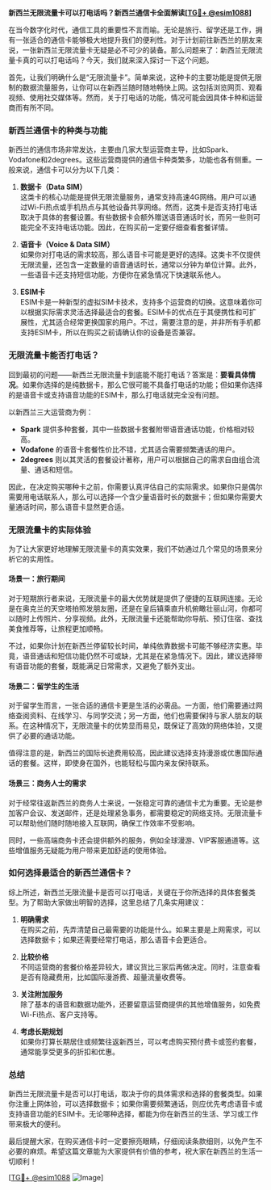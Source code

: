 **新西兰无限流量卡可以打电话吗？新西兰通信卡全面解读[[TG💪+ @esim1088](https://t.me/s/esim1088)]**

在当今数字化时代，通信工具的重要性不言而喻。无论是旅行、留学还是工作，拥有一张适合的通信卡能够极大地提升我们的便利性。对于计划前往新西兰的朋友来说，一张新西兰无限流量卡无疑是必不可少的装备。那么问题来了：新西兰无限流量卡真的可以打电话吗？今天，我们就来深入探讨一下这个问题。

首先，让我们明确什么是“无限流量卡”。简单来说，这种卡的主要功能是提供无限制的数据流量服务，让你可以在新西兰随时随地畅快上网。这包括浏览网页、观看视频、使用社交媒体等。然而，关于打电话的功能，情况可能会因具体卡种和运营商而有所不同。

### **新西兰通信卡的种类与功能**

新西兰的通信市场非常发达，主要由几家大型运营商主导，比如Spark、Vodafone和2degrees。这些运营商提供的通信卡种类繁多，功能也各有侧重。一般来说，通信卡可以分为以下几类：

1. **数据卡（Data SIM）**  
   这类卡的核心功能是提供无限流量服务，通常支持高速4G网络。用户可以通过Wi-Fi热点或手机热点与其他设备共享网络。然而，这类卡是否支持打电话取决于具体的套餐设置。有些数据卡会额外赠送语音通话时长，而另一些则可能完全不支持电话功能。因此，在购买前一定要仔细查看套餐详情。

2. **语音卡（Voice & Data SIM）**  
   如果你对打电话的需求较高，那么语音卡可能是更好的选择。这类卡不仅提供无限流量，还包含一定数量的语音通话时长，通常以分钟为单位计算。此外，一些语音卡还支持短信功能，方便你在紧急情况下快速联系他人。

3. **ESIM卡**  
   ESIM卡是一种新型的虚拟SIM卡技术，支持多个运营商的切换。这意味着你可以根据实际需求灵活选择最适合的套餐。ESIM卡的优点在于其便携性和可扩展性，尤其适合经常更换国家的用户。不过，需要注意的是，并非所有手机都支持ESIM卡，所以在购买之前请确认你的设备是否兼容。

### **无限流量卡能否打电话？**

回到最初的问题——新西兰无限流量卡到底能不能打电话？答案是：**要看具体情况**。如果你选择的是纯数据卡，那么它很可能不具备打电话的功能；但如果你选择的是语音卡或支持语音功能的ESIM卡，那么打电话就完全没有问题。

以新西兰三大运营商为例：
- **Spark** 提供多种套餐，其中一些数据卡套餐附带语音通话功能，价格相对较高。
- **Vodafone** 的语音卡套餐性价比不错，尤其适合需要频繁通话的用户。
- **2degrees** 则以其灵活的套餐设计著称，用户可以根据自己的需求自由组合流量、通话和短信。

因此，在决定购买哪种卡之前，你需要认真评估自己的实际需求。如果你只是偶尔需要用电话联系人，那么可以选择一个含少量语音时长的数据卡；但如果你需要大量通话时间，那么语音卡显然更合适。

### **无限流量卡的实际体验**

为了让大家更好地理解无限流量卡的真实效果，我们不妨通过几个常见的场景来分析它的实用性。

#### **场景一：旅行期间**
对于短期旅行者来说，无限流量卡的最大优势就是提供了便捷的互联网连接。无论是在奥克兰的天空塔拍照发朋友圈，还是在皇后镇乘直升机俯瞰壮丽山河，你都可以随时上传照片、分享视频。此外，无限流量卡还能帮助你导航、预订住宿、查找美食推荐等，让旅程更加顺畅。

不过，如果你计划在新西兰停留较长时间，单纯依靠数据卡可能不够经济实惠。毕竟，语音通话和短信功能仍然不可或缺，尤其是在紧急情况下。因此，建议选择带有语音功能的套餐，既能满足日常需求，又避免了额外支出。

#### **场景二：留学生的生活**
对于留学生而言，一张合适的通信卡更是生活的必需品。一方面，他们需要通过网络查阅资料、在线学习、与同学交流；另一方面，他们也需要保持与家人朋友的联系。在这种情况下，无限流量卡的优势显而易见，既保证了高效的网络体验，又提供了必要的通话功能。

值得注意的是，新西兰的国际长途费用较高，因此建议选择支持漫游或优惠国际通话的套餐。这样，即使身在国外，也能轻松与国内亲友保持联系。

#### **场景三：商务人士的需求**
对于经常往返新西兰的商务人士来说，一张稳定可靠的通信卡尤为重要。无论是参加客户会议、发送邮件，还是处理紧急事务，都需要稳定的网络支持。无限流量卡可以帮助他们随时随地接入互联网，确保工作效率不受影响。

同时，一些高端商务卡还会提供额外的服务，例如全球漫游、VIP客服通道等。这些增值服务无疑能为用户带来更加舒适的使用体验。

### **如何选择最适合的新西兰通信卡？**

综上所述，新西兰无限流量卡是否可以打电话，关键在于你所选择的具体套餐类型。为了帮助大家做出明智的选择，这里总结了几条实用建议：

1. **明确需求**  
   在购买之前，先弄清楚自己最需要的功能是什么。如果主要是上网需求，可以选择数据卡；如果还需要经常打电话，那么语音卡会更适合。

2. **比较价格**  
   不同运营商的套餐价格差异较大，建议货比三家后再做决定。同时，注意查看是否有隐藏费用，比如国际漫游费、超量流量收费等。

3. **关注附加服务**  
   除了基本的语音和数据功能外，还要留意运营商提供的其他增值服务，如免费Wi-Fi热点、客户支持等。

4. **考虑长期规划**  
   如果你打算长期居住或频繁往返新西兰，可以考虑购买预付费卡或签约套餐，通常能享受更多的折扣和优惠。

### **总结**

新西兰无限流量卡是否可以打电话，取决于你的具体需求和选择的套餐类型。如果你注重上网体验，可以选择数据卡；如果你需要频繁通话，则应优先考虑语音卡或支持语音功能的ESIM卡。无论哪种选择，都能为你在新西兰的生活、学习或工作带来极大的便利。

最后提醒大家，在购买通信卡时一定要擦亮眼睛，仔细阅读条款细则，以免产生不必要的麻烦。希望这篇文章能为大家提供有价值的参考，祝大家在新西兰的生活一切顺利！

[[TG💪+ @esim1088](https://t.me/s/esim1088) ![Image](https://i.postimg.cc/4NQfJmqS/Snipaste-2025-05-13-00-14-12.png)]